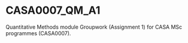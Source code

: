 # CASA0007_QM_A1
Quantitative Methods module Groupwork (Assignment 1) for CASA MSc programmes (CASA0007).

